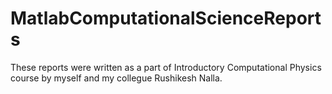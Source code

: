 # MatlabComputationalScienceReports

These reports were written as a part of Introductory Computational Physics course by myself and my collegue Rushikesh Nalla.
